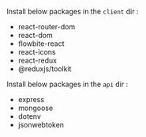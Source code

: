 Install below packages in the `client` dir :

- react-router-dom
- react-dom
- flowbite-react
- react-icons
- react-redux
- @reduxjs/toolkit

Install below packages in the `api` dir :

- express
- mongoose
- dotenv
- jsonwebtoken